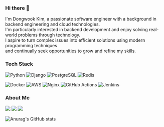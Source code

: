 ### Hi there 👋

I'm Dongwook Kim, a passionate software engineer with a background in backend engineering and cloud technologies.  
I'm particularly interested in backend development and enjoy solving real-world problems through technology.  
I aspire to turn complex issues into efficient solutions using modern programming techniques  
and continually seek opportunities to grow and refine my skills. 

### Tech Stack

![Python](https://img.shields.io/badge/Python-3776AB?style=for-the-badge&logo=python&logoColor=white)
![Django](https://img.shields.io/badge/Django-092E20?style=for-the-badge&logo=django&logoColor=white)
![PostgreSQL](https://img.shields.io/badge/PostgreSQL-336791?style=for-the-badge&logo=postgresql&logoColor=white)
![Redis](https://img.shields.io/badge/Redis-DC382D?style=for-the-badge&logo=redis&logoColor=white)

![Docker](https://img.shields.io/badge/Docker-2496ED?style=for-the-badge&logo=docker&logoColor=white)
![AWS](https://img.shields.io/badge/AWS-232F3E?style=for-the-badge&logo=amazon-aws&logoColor=white)
![Nginx](https://img.shields.io/badge/Nginx-009639?style=for-the-badge&logo=nginx&logoColor=white)
![GitHub Actions](https://img.shields.io/badge/GitHub%20Actions-2088FF?style=for-the-badge&logo=github-actions&logoColor=white)
![Jenkins](https://img.shields.io/badge/Jenkins-D24939?style=for-the-badge&logo=jenkins&logoColor=white)

### About Me

<a href="https://www.linkedin.com/in/dongwookkim0823/" target="_blank"><img src="https://img.shields.io/badge/LinkedIn-0077B5?style=flat-square&logo=linkedin&logoColor=white"/></a>
<a href="mailto:ehddnr7355@gmail.com"><img src="https://img.shields.io/badge/Gmail-d14836?style=flat-square&logo=Gmail&logoColor=white&link=leegm1798@naver.com"/></a>
<a href="https://velog.io/@ehddnr7355/"><img src="https://img.shields.io/badge/Tech%20Blog-11B48A?style=flat-square&logo=Vimeo&logoColor=white&link=https://velog.io/@zaman17"/></a>


![Anurag's GitHub stats](https://github-readme-stats.vercel.app/api?username=DongwookKim0823&show_icons=true&theme=radical)
